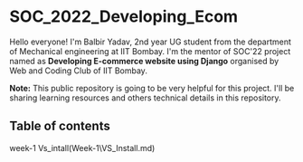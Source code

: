 # SOC_2022_Developing_Ecom

Hello everyone! I'm Balbir Yadav, 2nd year UG student from the department of Mechanical engineering at IIT Bombay. I'm the mentor of SOC'22 project named as **Developing E-commerce website using Django** organised by Web and Coding Club of IIT Bombay. 

**Note:** This public repository is going to be very helpful for this project. I'll be sharing learning resources and others technical details in this repository. 

## Table of contents
week-1 Vs_intall(Week-1\VS_Install.md)